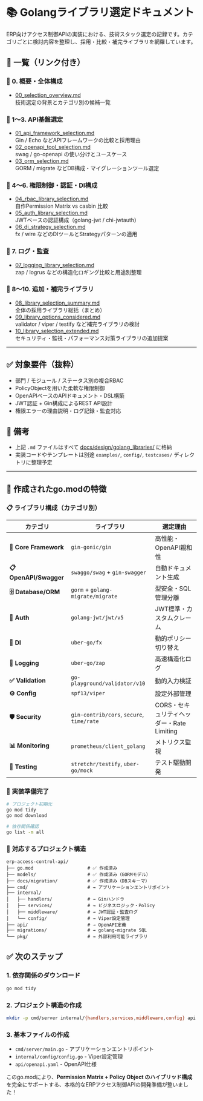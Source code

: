 # 📚 Golangライブラリ選定ドキュメント

ERP向けアクセス制御APIの実装における、技術スタック選定の記録です。カテゴリごとに検討内容を整理し、採用・比較・補完ライブラリを網羅しています。

## 📂 一覧（リンク付き）

### 🔰 0. 概要・全体構成
- [00_selection_overview.md](00_selection_overview.md)  
  技術選定の背景とカテゴリ別の候補一覧

### 🚀 1〜3. API基盤選定
- [01_api_framework_selection.md](01_api_framework_selection.md)  
  Gin / Echo などAPIフレームワークの比較と採用理由
- [02_openapi_tool_selection.md](02_openapi_tool_selection.md)  
  swag / go-openapi の使い分けとユースケース
- [03_orm_selection.md](03_orm_selection.md)  
  GORM / migrate などDB構成・マイグレーションツール選定

### 🔐 4〜6. 権限制御・認証・DI構成
- [04_rbac_library_selection.md](04_rbac_library_selection.md)  
  自作Permission Matrix vs casbin 比較
- [05_auth_library_selection.md](05_auth_library_selection.md)  
  JWTベースの認証構成（golang-jwt / chi-jwtauth）
- [06_di_strategy_selection.md](06_di_strategy_selection.md)  
  fx / wire などのDIツールとStrategyパターンの適用

### 📝 7. ログ・監査
- [07_logging_library_selection.md](07_logging_library_selection.md)  
  zap / logrus などの構造化ロギング比較と用途別整理

### 🧩 8〜10. 追加・補完ライブラリ
- [08_library_selection_summary.md](08_library_selection_summary.md)  
  全体の採用ライブラリ総括（まとめ）
- [09_library_options_considered.md](09_library_options_considered.md)  
  validator / viper / testify など補完ライブラリの検討
- [10_library_selection_extended.md](10_library_selection_extended.md)  
  セキュリティ・監視・パフォーマンス対策ライブラリの追加提案

---

## ✅ 対象要件（抜粋）

- 部門 / モジュール / ステータス別の複合RBAC
- PolicyObjectを用いた柔軟な権限制御
- OpenAPIベースのAPIドキュメント・DSL構築
- JWT認証 + Gin構成によるREST API設計
- 権限エラーの理由説明・ログ記録・監査対応

## 📌 備考

- 上記 `.md` ファイルはすべて [docs/design/golang_libraries/](.) に格納
- 実装コードやテンプレートは別途 `examples/`, `config/`, `testcases/` ディレクトリに整理予定

---

## 🎯 **作成されたgo.modの特徴**

### 📋 **ライブラリ構成（カテゴリ別）**

| カテゴリ | ライブラリ | 選定理由 |
|----------|------------|----------|
| **🚀 Core Framework** | `gin-gonic/gin` | 高性能・OpenAPI親和性 |
| **📋 OpenAPI/Swagger** | `swaggo/swag` + `gin-swagger` | 自動ドキュメント生成 |
| **🗄️ Database/ORM** | `gorm` + `golang-migrate/migrate` | 型安全・SQL管理分離 |
| **🔐 Auth** | `golang-jwt/jwt/v5` | JWT標準・カスタムクレーム |
| **🔧 DI** | `uber-go/fx` | 動的ポリシー切り替え |
| **📝 Logging** | `uber-go/zap` | 高速構造化ログ |
| **✅ Validation** | `go-playground/validator/v10` | 動的入力検証 |
| **⚙️ Config** | `spf13/viper` | 設定外部管理 |
| **🛡️ Security** | `gin-contrib/cors`, `secure`, `time/rate` | CORS・セキュリティヘッダー・Rate Limiting |
| **📊 Monitoring** | `prometheus/client_golang` | メトリクス監視 |
| **🧪 Testing** | `stretchr/testify`, `uber-go/mock` | テスト駆動開発 |

### 🚀 **実装準備完了**

```bash
# プロジェクト初期化
go mod tidy
go mod download

# 依存関係確認
go list -m all
```

### 📂 **対応するプロジェクト構造**

```
erp-access-control-api/
├── go.mod                    # ✅ 作成済み
├── models/                   # ✅ 作成済み（GORMモデル）
├── docs/migration/           # ✅ 作成済み（DBスキーマ）
├── cmd/                      # → アプリケーションエントリポイント
├── internal/
│   ├── handlers/             # → Ginハンドラ
│   ├── services/             # → ビジネスロジック・Policy
│   ├── middleware/           # → JWT認証・監査ログ
│   └── config/               # → Viper設定管理
├── api/                      # → OpenAPI定義
├── migrations/               # → golang-migrate SQL
└── pkg/                      # → 外部利用可能ライブラリ
```

## ✅ **次のステップ**

### 1. **依存関係のダウンロード**
```bash
go mod tidy
```

### 2. **プロジェクト構造の作成**
```bash
mkdir -p cmd/server internal/{handlers,services,middleware,config} api migrations pkg
```

### 3. **基本ファイルの作成**
- `cmd/server/main.go` - アプリケーションエントリポイント
- `internal/config/config.go` - Viper設定管理
- `api/openapi.yaml` - OpenAPI仕様

このgo.modにより、**Permission Matrix + Policy Object のハイブリッド構成**を完全にサポートする、本格的なERPアクセス制御APIの開発準備が整いました！

